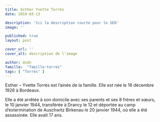 ```yaml
---
title: Esther Yvette Torrès
date: 2019-03-13

description: 'Ici la description courte pour le SEO'
image: ''

published: true
layout: post

cover_url: ''
cover_alt: description de l'image

author: dvdn
famille:  "famille-torres"
tags: [ "Torrès" ]
---
```


Esther – Yvette Torrès est l’ainée de la famille. Elle est née le 16 décembre 1926 à Bordeaux.

Elle a été arrêtée à son domicile avec ses parents et ses 8 frères et sœurs, le 10 janvier 1944, transférée à Drancy le 12 et déportée au camp d’extermination de Auschwitz Birkenau le 20 janvier 1944, où elle a été assassinée. Elle avait 17 ans.